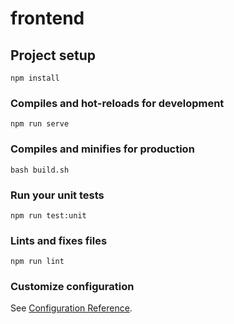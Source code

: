 # frontend

## Project setup
```
npm install
```

### Compiles and hot-reloads for development
```
npm run serve
```

### Compiles and minifies for production
```
bash build.sh
```

### Run your unit tests
```
npm run test:unit
```

### Lints and fixes files
```
npm run lint
```

### Customize configuration
See [Configuration Reference](https://cli.vuejs.org/config/).
